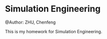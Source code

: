 Simulation Engineering
=======

@Author: ZHU, Chenfeng

This is my homework for Simulation Engineering.


